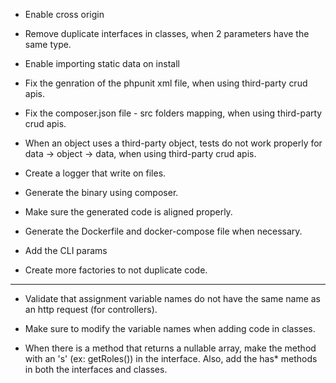 * Enable cross origin
* Remove duplicate interfaces in classes, when 2 parameters have the same type.
* Enable importing static data on install

* Fix the genration of the phpunit xml file, when using third-party crud apis.
* Fix the composer.json file - src folders mapping, when using third-party crud apis.
* When an object uses a third-party object, tests do not work properly for data -> object -> data, when using third-party crud apis.

* Create a logger that write on files.
* Generate the binary using composer.
* Make sure the generated code is aligned properly.
* Generate the Dockerfile and docker-compose file when necessary.

* Add the CLI params
* Create more factories to not duplicate code.
--------------------
* Validate that assignment variable names do not have the same name as an http request (for controllers).
* Make sure to modify the variable names when adding code in classes.

* When there is a method that returns a nullable array, make the method with an 's' (ex: getRoles()) in the interface.  Also, add the has* methods in both the interfaces and classes.
